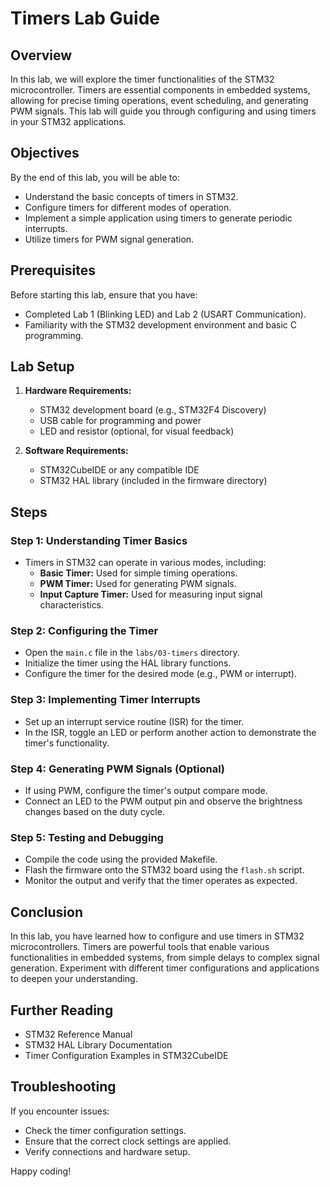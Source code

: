# Timers Lab Guide

## Overview
In this lab, we will explore the timer functionalities of the STM32 microcontroller. Timers are essential components in embedded systems, allowing for precise timing operations, event scheduling, and generating PWM signals. This lab will guide you through configuring and using timers in your STM32 applications.

## Objectives
By the end of this lab, you will be able to:
- Understand the basic concepts of timers in STM32.
- Configure timers for different modes of operation.
- Implement a simple application using timers to generate periodic interrupts.
- Utilize timers for PWM signal generation.

## Prerequisites
Before starting this lab, ensure that you have:
- Completed Lab 1 (Blinking LED) and Lab 2 (USART Communication).
- Familiarity with the STM32 development environment and basic C programming.

## Lab Setup
1. **Hardware Requirements:**
   - STM32 development board (e.g., STM32F4 Discovery)
   - USB cable for programming and power
   - LED and resistor (optional, for visual feedback)

2. **Software Requirements:**
   - STM32CubeIDE or any compatible IDE
   - STM32 HAL library (included in the firmware directory)

## Steps
### Step 1: Understanding Timer Basics
- Timers in STM32 can operate in various modes, including:
  - **Basic Timer:** Used for simple timing operations.
  - **PWM Timer:** Used for generating PWM signals.
  - **Input Capture Timer:** Used for measuring input signal characteristics.

### Step 2: Configuring the Timer
- Open the `main.c` file in the `labs/03-timers` directory.
- Initialize the timer using the HAL library functions.
- Configure the timer for the desired mode (e.g., PWM or interrupt).

### Step 3: Implementing Timer Interrupts
- Set up an interrupt service routine (ISR) for the timer.
- In the ISR, toggle an LED or perform another action to demonstrate the timer's functionality.

### Step 4: Generating PWM Signals (Optional)
- If using PWM, configure the timer's output compare mode.
- Connect an LED to the PWM output pin and observe the brightness changes based on the duty cycle.

### Step 5: Testing and Debugging
- Compile the code using the provided Makefile.
- Flash the firmware onto the STM32 board using the `flash.sh` script.
- Monitor the output and verify that the timer operates as expected.

## Conclusion
In this lab, you have learned how to configure and use timers in STM32 microcontrollers. Timers are powerful tools that enable various functionalities in embedded systems, from simple delays to complex signal generation. Experiment with different timer configurations and applications to deepen your understanding.

## Further Reading
- STM32 Reference Manual
- STM32 HAL Library Documentation
- Timer Configuration Examples in STM32CubeIDE

## Troubleshooting
If you encounter issues:
- Check the timer configuration settings.
- Ensure that the correct clock settings are applied.
- Verify connections and hardware setup.

Happy coding!